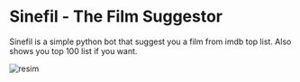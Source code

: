 # Sinefil - The Film Suggestor
Sinefil is a simple python bot that suggest you a film from imdb top list.
Also shows you top 100 list if you want.

![resim](https://68.media.tumblr.com/267b501919419e83656c08f63dc84790/tumblr_ovmqxgO1Tv1vl7f7ko1_400.gif)
